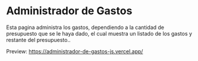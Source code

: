 # Administrador de Gastos

Esta pagina administra los gastos, dependiendo a la cantidad de presupuesto que se le haya dado, el cual muestra un listado de los gastos y restante del presupuesto..

Preview: https://administrador-de-gastos-js.vercel.app/
